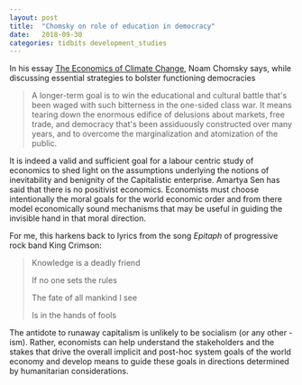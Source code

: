 ```yaml
---
layout: post
title:  "Chomsky on role of education in democracy"
date:   2018-09-30 
categories: tidbits development_studies
---
```


In his essay [The Economics of Climate Change], Noam Chomsky says, while
discussing essential strategies to bolster functioning democracies

> A longer-term goal is to win the educational and cultural battle that's been
> waged with such bitterness in the one-sided class war. It means tearing down
> the enormous edifice of delusions about markets, free trade, and democracy
> that's been assiduously constructed over many years, and to overcome the
> marginalization and atomization of the public.

It is indeed a valid and sufficient goal for a labour centric study of
economics to shed light on the assumptions underlying the notions of
inevitability and benignity of the Capitalistic enterprise. Amartya Sen has said
that there is no positivist economics. Economists must choose intentionally the
moral goals for the world economic order and from there model economically sound
mechanisms that may be useful in guiding the invisible hand in that moral
direction.

For me, this harkens back to lyrics from the song _Epitaph_ of progressive rock
band King Crimson:

>  Knowledge is a deadly friend
>
>  If no one sets the rules
>
>  The fate of all mankind I see
>
>  Is in the hands of fools

The antidote to runaway capitalism is unlikely to be socialism (or any other
-ism). Rather, economists can help understand the stakeholders and the stakes
that drive the overall implicit and post-hoc system goals of the world economy
and develop means to guide these goals in directions determined by humanitarian
considerations.

[The Economics of Climate Change]: https://www.jstor.org/stable/41555159
